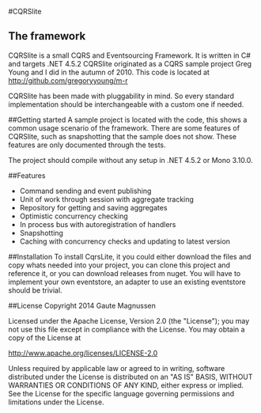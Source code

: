 #CQRSlite 
## The framework
CQRSlite is a small CQRS and Eventsourcing Framework. It is written in C# and targets .NET 4.5.2 CQRSlite originated as a CQRS sample project Greg Young and I did in the autumn of 2010.
This code is located at http://github.com/gregoryyoung/m-r

CQRSlite has been made with pluggability in mind. So every standard implementation should be interchangeable with a custom one if needed.

##Getting started
A sample project is located with the code, this shows a common usage scenario of the framework. There are some features of CQRSlite, such as snapshotting that the sample does not show. These features are only documented through the tests.

The project should compile without any setup in .NET 4.5.2 or Mono 3.10.0. 

##Features
* Command sending and event publishing
* Unit of work through session with aggregate tracking
* Repository for getting and saving aggregates
* Optimistic concurrency checking
* In process bus with autoregistration of handlers
* Snapshotting
* Caching with concurrency checks and updating to latest version

##Installation
To install CqrsLite, it you could either download the files and copy whats needed into your project, you can clone this project and reference it, or you can download releases from nuget. You will have to implement your own eventstore, an adapter to use an existing eventstore should be trivial.

##License 
Copyright 2014 Gaute Magnussen

Licensed under the Apache License, Version 2.0 (the "License");
you may not use this file except in compliance with the License.
You may obtain a copy of the License at

   http://www.apache.org/licenses/LICENSE-2.0

Unless required by applicable law or agreed to in writing, software
distributed under the License is distributed on an "AS IS" BASIS,
WITHOUT WARRANTIES OR CONDITIONS OF ANY KIND, either express or implied.
See the License for the specific language governing permissions and
limitations under the License.
